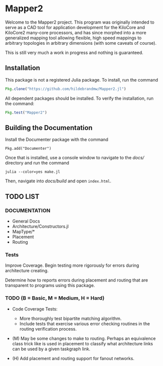 # Mapper2

Welcome to the Mapper2 project. This program was originally intended to serve
as a CAD tool for application development for the KiloCore and KiloCore2 
many-core processors, and has since morphed into a more generalized mapping
tool allowing flexible, high speed mappings to arbitrary topologies in arbitrary
dimensions (with some caveats of course).

This is still very much a work in progress and nothing is guaranteed.

## Installation

This package is not a registered Julia package. To install, run the command
```julia
Pkg.clone("https://github.com/hildebrandmw/Mapper2.jl")
```
All dependent packages should be installed. To verify the installation, run
the command:
```julia
Pkg.test("Mapper2")
```

## Building the Documentation

Install the Documenter package with the command
```
Pkg.add("Documenter")
```
Once that is installed, use a console window to navigate to the *docs/* 
directory and run the command
```
julia --color=yes make.jl
```
Then, navigate into *docs/build* and open `index.html`.

## TODO LIST

### DOCUMENTATION
* General Docs
* Architecture/Constructors.jl
* MapType/\*
* Placement
* Routing

### Tests
Improve Coverage. Begin testing more rigorously for errors during architecture
creating. 

Determine how to reports errors during placement and routing that are 
transparent to programs using this package.

### TODO (B = Basic, M = Medium, H = Hard)
*   Code Coverage Tests:
    - More thoroughly test bipartite matching algorithm.
    - Include tests that exercise various error checking routines in the routing
    verification process.

*   (M) May be some changes to make to routing. Perhaps an equivalence class
    trick like is used in placement to classify what architecture links can be 
    used by a given taskgraph link.

*   (H) Add placement and routing support for fanout networks.
